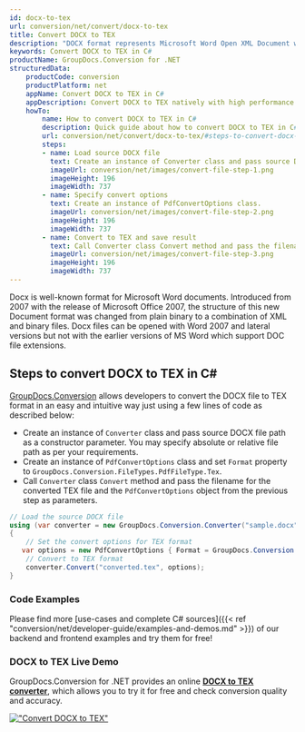 ```yaml
---
id: docx-to-tex
url: conversion/net/convert/docx-to-tex
title: Convert DOCX to TEX
description: "DOCX format represents Microsoft Word Open XML Document with .docx extension. Learn how to convert DOCX to TEX file programmatically in C# language using GroupDocs.Conversion for .NET library."
keywords: Convert DOCX to TEX in C#
productName: GroupDocs.Conversion for .NET
structuredData:
    productCode: conversion
    productPlatform: net
    appName: Convert DOCX to TEX in C#
    appDescription: Convert DOCX to TEX natively with high performance using C# language and server side GroupDocs.Conversion for .NET APIs, without the use of any software like Microsoft or Open Office.
    howTo:
        name: How to convert DOCX to TEX in C# 
        description: Quick guide about how to convert DOCX to TEX in C# with high performance and accuracy.
        url: conversion/net/convert/docx-to-tex/#steps-to-convert-docx-to-tex-in-c
        steps:
        - name: Load source DOCX file 
          text: Create an instance of Converter class and pass source DOCX file path as a constructor parameter. You may specify absolute or relative file path as per your requirements. 
          imageUrl: conversion/net/images/convert-file-step-1.png
          imageHeight: 196
          imageWidth: 737
        - name: Specify convert options 
          text: Create an instance of PdfConvertOptions class.
          imageUrl: conversion/net/images/convert-file-step-2.png
          imageHeight: 196
          imageWidth: 737
        - name: Convert to TEX and save result 
          text: Call Converter class Convert method and pass the filename for the converted HTML file and the PdfConvertOptions object from the previous step as parameters.
          imageUrl: conversion/net/images/convert-file-step-3.png
          imageHeight: 196
          imageWidth: 737
---
```


Docx is well-known format for Microsoft Word documents. Introduced from 2007 with the release of Microsoft Office 2007, the structure of this new Document format was changed from plain binary to a combination of XML and binary files. Docx files can be opened with Word 2007 and lateral versions but not with the earlier versions of MS Word which support DOC file extensions.

## Steps to convert DOCX to TEX in C#

[GroupDocs.Conversion](https://products.groupdocs.com/conversion/net) allows developers to convert the DOCX file to TEX format in an easy and intuitive way just using a few lines of code as described below:

* Create an instance of `Converter` class and pass source DOCX file path as a constructor parameter. You may specify absolute or relative file path as per your requirements. 
* Create an instance of `PdfConvertOptions` class and set `Format` property to `GroupDocs.Conversion.FileTypes.PdfFileType.Tex`.
* Call `Converter` class `Convert` method and pass the filename for the converted TEX file and the `PdfConvertOptions` object from the previous step as parameters.

```csharp
// Load the source DOCX file
using (var converter = new GroupDocs.Conversion.Converter("sample.docx"))
{
    // Set the convert options for TEX format
   var options = new PdfConvertOptions { Format = GroupDocs.Conversion.FileTypes.PdfFileType.Tex };
    // Convert to TEX format
    converter.Convert("converted.tex", options);
}
```

### Code Examples

Please find more [use-cases and complete C# sources]({{< ref "conversion/net/developer-guide/examples-and-demos.md" >}}) of our backend and frontend examples and try them for free!

### DOCX to TEX Live Demo

GroupDocs.Conversion for .NET provides an online [**DOCX to TEX converter**](https://products.groupdocs.app/conversion/docx-to-tex), which allows you to try it for free and check conversion quality and accuracy.

[!["Convert DOCX to TEX"](conversion/net/images/convert-to-tex/convert-docx-to-tex.png)](https://products.groupdocs.app/conversion/docx-to-tex)